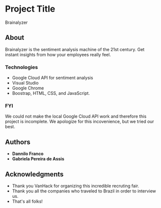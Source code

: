 # Project Title

Brainalyzer

## About

Brainalyzer is the sentiment analysis machine of the 21st century.
Get instant insights from how your employees really feel.

### Technologies

- Google Cloud API for sentiment analysis
- Visual Studio
- Google Chrome
- Boostrap, HTML, CSS, and JavaScript.

### FYI
We could not make the local Google Cloud API work and therefore this project is incomplete.
We apologize for this incovenience, but we tried our best.

## Authors

* **Dannilo Franco**
* **Gabriela Pereira de Assis**

## Acknowledgments

* Thank you VanHack for organizing this incredible recruting fair.
* Thank you all the companies who traveled to Brazil in order to interview us.
* That's all folks!

